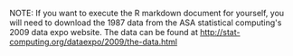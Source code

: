 NOTE: If you want to execute the R markdown document for yourself, you will need to download the 1987 data from the ASA statistical computing's 2009 data expo website. The data can be found at http://stat-computing.org/dataexpo/2009/the-data.html
